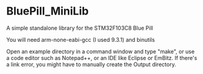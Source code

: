# BluePill_MiniLib
A simple standalone library for the STM32F103C8 Blue Pill

You will need arm-none-eabi-gcc (I used 9.3.1) and binutils

Open an example directory in a command window and type "make", or use a code editor such as Notepad++, or an IDE like Eclipse or EmBitz. If there's a link error, you might have to manually create the Output directory.

